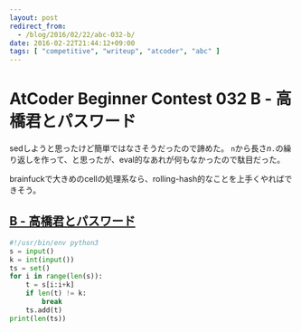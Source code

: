 ```yaml
---
layout: post
redirect_from:
  - /blog/2016/02/22/abc-032-b/
date: 2016-02-22T21:44:12+09:00
tags: [ "competitive", "writeup", "atcoder", "abc" ]
---
```


# AtCoder Beginner Contest 032 B - 高橋君とパスワード

sedしようと思ったけど簡単ではなさそうだったので諦めた。
`n`から長さ$n$`.`の繰り返しを作って、と思ったが、eval的なあれが何もなかったので駄目だった。

brainfuckで大きめのcellの処理系なら、rolling-hash的なことを上手くやればできそう。

## [B - 高橋君とパスワード](https://beta.atcoder.jp/contests/abc032/tasks/abc032_b)

``` python
#!/usr/bin/env python3
s = input()
k = int(input())
ts = set()
for i in range(len(s)):
    t = s[i:i+k]
    if len(t) != k:
        break
    ts.add(t)
print(len(ts))
```
